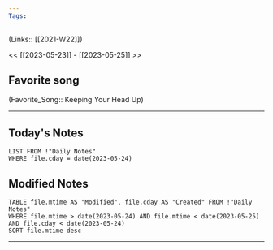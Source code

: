 ```yaml
---
Tags:
---
```

(Links:: [[2021-W22]])

<< [[2023-05-23]] - [[2023-05-25]] >>
## Favorite song
(Favorite_Song:: Keeping Your Head Up)

___
## Today's Notes
```dataview
LIST FROM !"Daily Notes"
WHERE file.cday = date(2023-05-24)
```
## Modified Notes
```dataview
TABLE file.mtime AS "Modified", file.cday AS "Created" FROM !"Daily Notes" 
WHERE file.mtime > date(2023-05-24) AND file.mtime < date(2023-05-25) AND file.cday < date(2023-05-24)
SORT file.mtime desc
```
___
